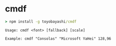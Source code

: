 # cmdf

``` bat
> npm install -g toyobayashi/cmdf
```

```
Usage: cmdf <font> [fallback] [scale]

Example: cmdf "Consolas" "Microsoft YaHei" 128,96
```
